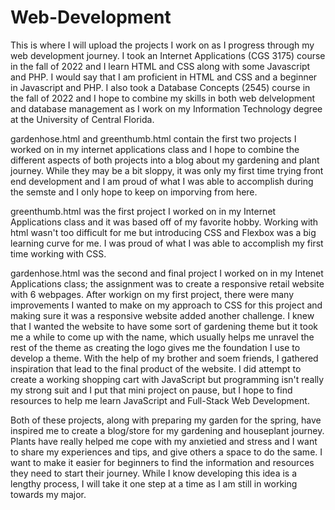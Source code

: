 # Web-Development
This is where I will upload the projects I work on as I progress through my web development journey. 
I took an Internet Applications (CGS 3175) course in the fall of 2022 and I learn HTML and CSS along with some Javascript and PHP. I would say that I am proficient in HTML and CSS and a beginner in Javascript and PHP. I also took a Database Concepts (2545) course  in the fall of 2022 and I hope to combine my skills in both web delvelopment and database management as I work on my Information Technology degree at the University of Central Florida.

gardenhose.html and greenthumb.html contain the first two projects I worked on in my internet applications class and I hope to combine the different aspects of both projects into a blog about my gardening and plant journey. While they may be a bit sloppy, it was only my first time trying front end development and I am proud of what I was able to accomplish during the semste and I only hope to keep on imporving from here.

greenthumb.html was the first project I worked on in my Internet Applications class and it was based off of my favorite hobby. Working with html wasn't too difficult for me but introducing CSS and Flexbox was a big learning curve for me. I was proud of what I was able to accomplish my first time working with CSS.

gardenhose.html was the second and final project I worked on in my Intenet Applications class; the assignment was to create a responsive retail website with 6 webpages. After workign on my first project, there were many improvements I wanted to make on my approach to CSS for this project and making sure it was a responsive website added another challenge. I knew that I wanted the website to have some sort of gardening theme but it took me a while to come up with the name, which usually helps me unravel the rest of the theme as creating the logo gives me the foundation I use to develop a theme. With the help of my brother and soem friends, I gathered inspiration that lead to the final product of the website. I did attempt to create a working shopping cart with JavaScript but programming isn't really my strong suit and I put that mini project on pause, but I hope to find resources to help me learn JavaScript and Full-Stack Web Development. 

Both of these projects, along with preparing my garden for the spring, have inspired me to create a blog/store for my gardening and houseplant journey. Plants have really helped me cope with my anxietied and stress and I want to share my experiences and tips, and give others a space to do the same. I want to make it easier for beginners to find the information and resources they need to start their journey. While I know developing this idea is a lengthy process, I will take it one step at a time as I am still in working towards my major. 
